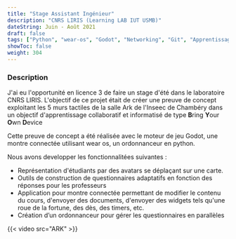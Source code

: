 ```yaml
---
title: "Stage Assistant Ingénieur"
description: "CNRS LIRIS (Learning LAB IUT USMB)"
dateString: Juin - Août 2021
draft: false
tags: ["Python", "wear-os", "Godot", "Networking", "Git", "Apprentissage collaboratif", "WebSocket"]
showToc: false
weight: 304
--- 
```


### Description
J'ai eu l'opportunité en licence 3 de faire un stage d'été dans le laboratoire CNRS LIRIS.
L'objectif de ce projet était de créer une preuve de concept exploitant les 5 murs tactiles de la salle Ark de l'Inseec de Chambéry dans un objectif d'apprentissage collaboratif et informatisé de type **B**ring **Y**our **O**wn **D**evice 

Cette preuve de concept a été réalisée avec le moteur de jeu Godot, une montre connectée utilisant wear os, un ordonnanceur en python.

Nous avons developper les fonctionnalitées suivantes :
- Représentation d'étudiants par des avatars se déplaçant sur une carte.
- Outils de construction de questionnaires adaptatifs en fonction des réponses pour les professeurs
- Application pour montre connectée permettant de modifier le contenu du cours, d'envoyer des documents, d'envoyer des widgets tels qu'une roue de la fortune, des dès, des timers, etc.
- Création d’un ordonnanceur pour gérer les questionnaires en parallèles

{{< video src="ARK" >}}
